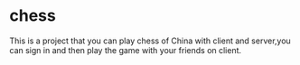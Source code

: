 # chess
This is a project that you can play chess of China with client and server,you can sign in and then play the game with your friends on client.
